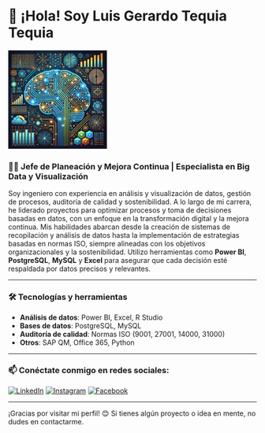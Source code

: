 # 👋 ¡Hola! Soy Luis Gerardo Tequia Tequia

<img src="https://raw.githubusercontent.com/LuisGerardoTequia/LuisGerardoTequia/main/IA%20%26%20Big%20Data.png" alt="IA & Big Data" width="200" />

### 👨‍💻 Jefe de Planeación y Mejora Continua | Especialista en Big Data y Visualización

Soy ingeniero con experiencia en análisis y visualización de datos, gestión de procesos, auditoría de calidad y sostenibilidad. A lo largo de mi carrera, he liderado proyectos para optimizar procesos y toma de decisiones basadas en datos, con un enfoque en la transformación digital y la mejora continua. Mis habilidades abarcan desde la creación de sistemas de recopilación y análisis de datos hasta la implementación de estrategias basadas en normas ISO, siempre alineadas con los objetivos organizacionales y la sostenibilidad. Utilizo herramientas como **Power BI**, **PostgreSQL**, **MySQL** y **Excel** para asegurar que cada decisión esté respaldada por datos precisos y relevantes.

---

### 🛠️ Tecnologías y herramientas

- **Análisis de datos**: Power BI, Excel, R Studio
- **Bases de datos**: PostgreSQL, MySQL
- **Auditoría de calidad**: Normas ISO (9001, 27001, 14000, 31000)
- **Otros**: SAP QM, Office 365, Python

---

### 📫 Conéctate conmigo en redes sociales:

[![LinkedIn](https://img.shields.io/badge/LinkedIn-0A66C2?style=for-the-badge&logo=linkedin&logoColor=white)](https://www.linkedin.com/in/luis-gerardo-tequia-tequia-6aa64114a?trk=contact-info)
[![Instagram](https://img.shields.io/badge/Instagram-E4405F?style=for-the-badge&logo=instagram&logoColor=white)](https://instagram.com/luistequiat?igsh=dWs1N2JuM2Nrbzkz)
[![Facebook](https://img.shields.io/badge/Facebook-1877F2?style=for-the-badge&logo=facebook&logoColor=white)](https://www.facebook.com/tu-perfil-facebook)

---

¡Gracias por visitar mi perfil! 😊 Si tienes algún proyecto o idea en mente, no dudes en contactarme.
